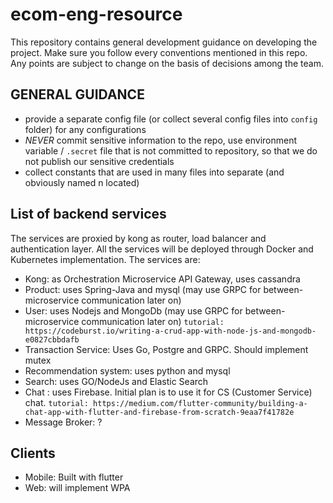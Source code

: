 # ecom-eng-resource

This repository contains general development guidance on developing the project. Make sure you follow every conventions mentioned in this repo. Any points are subject to change on the basis of decisions among the team.

## GENERAL GUIDANCE

- provide a separate config file (or collect several config files into `config` folder) for any configurations
- _NEVER_ commit sensitive information to the repo, use environment variable / `.secret` file that is not committed to repository, so that we do not publish our sensitive credentials
- collect constants that are used in many files into separate (and obviously named n located)

## List of backend services

The services are proxied by kong as router, load balancer and authentication layer. All the services will be deployed through Docker and Kubernetes implementation. The services are:

- Kong: as Orchestration Microservice API Gateway, uses cassandra
- Product: uses Spring-Java and mysql (may use GRPC for between-microservice communication later on)
- User: uses Nodejs and MongoDb (may use GRPC for between-microservice communication later on)
  `tutorial: https://codeburst.io/writing-a-crud-app-with-node-js-and-mongodb-e0827cbbdafb`
- Transaction Service: Uses Go, Postgre and GRPC. Should implement mutex
- Recommendation system: uses python and mysql
- Search: uses GO/NodeJs and Elastic Search
- Chat : uses Firebase. Initial plan is to use it for CS (Customer Service) chat.
  `tutorial: https://medium.com/flutter-community/building-a-chat-app-with-flutter-and-firebase-from-scratch-9eaa7f41782e`
- Message Broker: ?

## Clients

- Mobile: Built with flutter
- Web: will implement WPA
